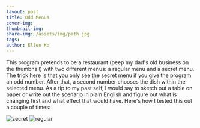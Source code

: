 ```yaml
---
layout: post
title: Odd Menus 
cover-img:
thumbnail-img: 
share-img: /assets/img/path.jpg
tags: 
author: Ellen Ko
---
```


This program pretends to be a restaurant (peep my dad's old business on the thumbnail) with two different menus: a ragular menu and a secret menu. The trick here is that you only see the secret menu if you give the program an odd number. After that, a second number chooses the dish within the selected menu. As a tip to my past self, I would say to sketch out a table on paper or write out the scenario in plain English and figure out what is changing first and what effect that would have. Here's how I tested this out a couple of times: 

![secret](https://ellen-ko.github.io/assets/img/mDebugodd.jpg)
![regular](https://ellen-ko.github.io/assets/img/mDebugeven.jpg)

